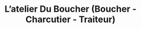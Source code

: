 ---
title: "L’atelier Du Boucher (Boucher - Charcutier - Traiteur)"
url: /albertville/latelier-du-boucher-boucher-charcutier-traiteur/
shop: boucherie
---